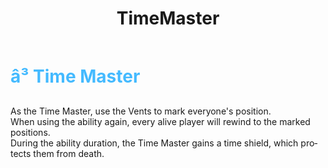﻿---
lang: en-US
title: TimeMaster
prev: TimeManager
next: Ventguard
---
# <font color="#44baff">â³ <b>Time Master</b></font> <Badge text="Support" type="tip" vertical="middle"/>

As the Time Master, use the Vents to mark everyone's position.<br>
When using the ability again, every alive player will rewind to the marked positions.<br>
During the ability duration, the Time Master gains a time shield, which protects them from death.